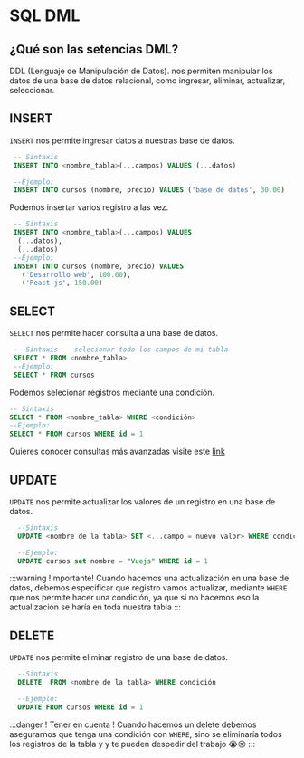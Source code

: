 # SQL DML
## ¿Qué son las setencias DML?
 DDL (Lenguaje de Manipulación de Datos). nos permiten manipular los datos de una base de datos relacional,  como ingresar, eliminar, actualizar, seleccionar.

## INSERT
`INSERT` nos permite ingresar datos a nuestras base de datos.
 ```SQL
  -- Sintaxis
  INSERT INTO <nombre_tabla>(...campos) VALUES (...datos)

  --Ejemplo:
  INSERT INTO cursos (nombre, precio) VALUES ('base de datos', 30.00) 
 ```
 Podemos insertar varios registro a las vez.
 ```SQL
  -- Sintaxis
  INSERT INTO <nombre_tabla>(...campos) VALUES
   (...datos),
   (...datos)
  --Ejemplo:
  INSERT INTO cursos (nombre, precio) VALUES 
    ('Desarrollo web', 100.00),
    ('React js', 150.00) 
 ```

## SELECT
`SELECT` nos permite hacer consulta a una base de datos.
 ```SQL
  -- Sintaxis -  selecionar todo los campos de mi tabla
  SELECT * FROM <nombre_tabla> 
  --Ejemplo:
  SELECT * FROM cursos
 ```
 Podemos selecionar registros mediante una condición.
  ```SQL
  -- Sintaxis 
  SELECT * FROM <nombre_tabla> WHERE <condición>
  --Ejemplo:
  SELECT * FROM cursos WHERE id = 1
 ```
Quieres conocer consultas más avanzadas visite este [link]()

## UPDATE
`UPDATE` nos permite actualizar los valores de un registro en una base de datos.

```sql
  --Sintaxis
  UPDATE <nombre de la tabla> SET <...campo = nuevo valor> WHERE condición

  --Ejemplo:
  UPDATE cursos set nombre = "Vuejs" WHERE id = 1
```

:::warning !Importante!
Cuando hacemos una actualización  en una base de datos, debemos especificar que registro vamos actualizar, mediante `WHERE` que nos permite hacer una condición, ya que si no hacemos eso la actualización se haría en toda nuestra tabla
:::

## DELETE
`UPDATE` nos permite eliminar registro de una base de datos.

```sql
  --Sintaxis
  DELETE  FROM <nombre de la tabla> WHERE condición

  --Ejemplo:
  UPDATE FROM cursos WHERE id = 1
```

:::danger ! Tener en cuenta !
  Cuando hacemos un delete debemos asegurarnos que tenga una condición con `WHERE`, sino se eliminaría todos los registros de la tabla y 
  y te pueden despedir del trabajo 😭😢
:::